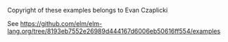 Copyright of these examples belongs to Evan Czaplicki

See https://github.com/elm/elm-lang.org/tree/8193eb7552e26989d444167d6006eb50616ff554/examples

